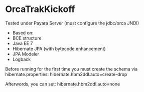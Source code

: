 # OrcaTrakKickoff

Tested under Payara Server (must configure the jdbc/orca JNDI)
- Based on:
 - BCE structure
 - Java EE 7
 - Hibernate JPA (with bytecode enhancement)
 - JPA Modeler
 - Logback
 
Before running for the first time you must create the schema via hibernate.properties:
hibernate.hbm2ddl.auto=create-drop

Afterwords, you can set:
hibernate.hbm2ddl.auto=none
